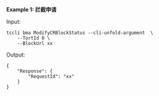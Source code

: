 **Example 1: 拦截申请**



Input: 

```
tccli bma ModifyCRBlockStatus --cli-unfold-argument  \
    --TortId 0 \
    --BlockUrl xx
```

Output: 
```
{
    "Response": {
        "RequestId": "xx"
    }
}
```


